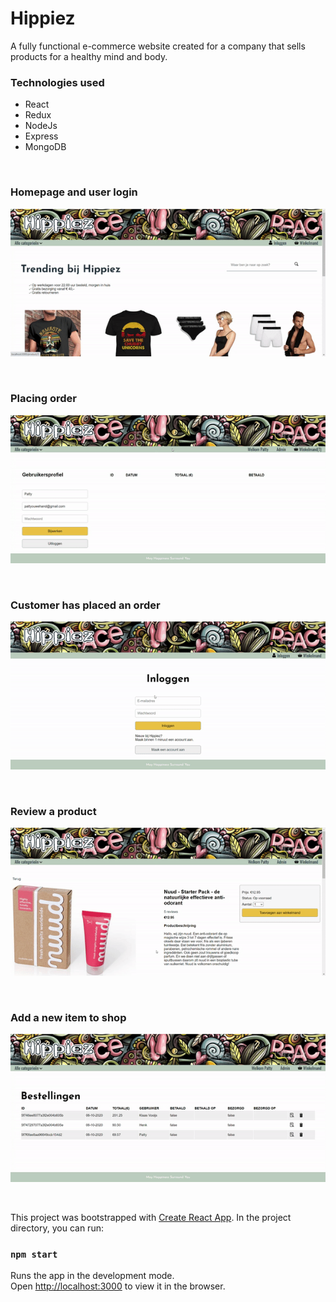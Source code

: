 # Hippiez
A fully functional e-commerce website created for a company that sells products for a healthy mind and body. 

### Technologies used
* React
* Redux
* NodeJs
* Express
* MongoDB

<br/>

### Homepage and user login

![](homepage.gif)

<br/>

### Placing order

![](bestelling-plaatsen.gif)

<br/>

### Customer has placed an order

![](klant-order.gif)

<br/>

### Review a product

![](product-beoordelen.gif)

<br/>

### Add a new item to shop

![](product-toevoegen.gif)


<br/>

This project was bootstrapped with [Create React App](https://github.com/facebook/create-react-app).
In the project directory, you can run:

### `npm start`

Runs the app in the development mode.<br />
Open [http://localhost:3000](http://localhost:3000) to view it in the browser.